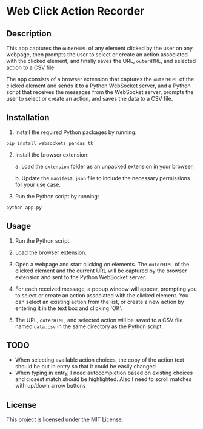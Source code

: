 # Web Click Action Recorder

## Description
This app captures the `outerHTML` of any element clicked by the user on any webpage, then prompts the user to select or create an action associated with the clicked element, and finally saves the URL, `outerHTML`, and selected action to a CSV file.

The app consists of a browser extension that captures the `outerHTML` of the clicked element and sends it to a Python WebSocket server, and a Python script that receives the messages from the WebSocket server, prompts the user to select or create an action, and saves the data to a CSV file.

## Installation

1. Install the required Python packages by running:
```
pip install websockets pandas tk
```

2. Install the browser extension:

    a. Load the `extension` folder as an unpacked extension in your browser.

    b. Update the `manifest.json` file to include the necessary permissions for your use case.

3. Run the Python script by running:
```
python app.py
```

## Usage

1. Run the Python script.

2. Load the browser extension.

3. Open a webpage and start clicking on elements. The `outerHTML` of the clicked element and the current URL will be captured by the browser extension and sent to the Python WebSocket server.

4. For each received message, a popup window will appear, prompting you to select or create an action associated with the clicked element. You can select an existing action from the list, or create a new action by entering it in the text box and clicking 'OK'.

5. The URL, `outerHTML`, and selected action will be saved to a CSV file named `data.csv` in the same directory as the Python script.


## TODO
* When selecting available action choices, the copy of the action text should be put in entry so that it could be easily changed
* When typing in entry, I need autocompletion based on existing choices and closest match should be highlighted. Also I need to scroll matches with up/down arrow buttons

## License

This project is licensed under the MIT License.